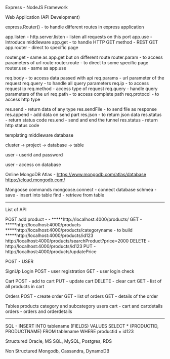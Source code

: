 Express - NodeJS Framework

Web Application (API Development)



express.Router() - to handle different routes in express application



app.listen - http.server.listen - listen all requests on this port
app.use - Introduce middleware
app.get - to handle HTTP GET method - REST GET
app.router - direct to specific page




router.get - same as app.get but on different route
router.param - to access parameters of url route
router.route - to direct to some specific page
router.use - same as app.use




req.body - to access data passed with api
req.params - url parameter of the request
req.query - to handle all query parameters
req.ip - to access request ip
req.method - access type of request
req.query - handle query parameters of the url
req.path - to access complete path
req.protocol - to access http type




res.send - return data of any type
res.sendFile - to send file as response
res.append - add data on send part
res.json - to return json data
res.status - return status code
res.end - send and end the tunnel
res.status - return http status code


templating
middleware
database





cluster -> project -> database -> table

user - userid and password

user - access on  database


Online MongoDB Atlas - 
https://www.mongodb.com/atlas/database
https://cloud.mongodb.com/


Mongoose commands
mongoose.connect - connect database
schmea - save - insert into table
        find - retrieve from table



------------------------------------------------------
List of API




POST add product - - *****http://localhost:4000/products/
GET - *****http://localhost:4000/products
        *****http://localhost:4000/products/categoryname - to build
        *****http://localhost:4000/products/id123
        http://localhost:4000/products/searchProduct?price=2000
DELETE - http://localhost:4000/products/id123
PUT - http://localhost:4000/products/updatePrice


POST - USER




SignUp
Login
POST - user registration
GET - user login check




Cart 
POST - add to cart
PUT - update cart
DELETE - clear cart
GET - list of all products in cart



Orders
POST - create order
GET - list of orders
GET - details of the order



Tables
products
category and subcategory
users
cart - cart and cartdetails
orders - orders and orderdetails

---------------------------------------------------
SQL - 
INSERT INTO tablename (FIELDS) VALUES
SELECT * (PRODUCTID, PRODUCTNAME) FROM tablename WHERE productid = id123



Structured
Oracle, MS SQL, MySQL, Postgres, RDS


Non Structured
Mongodb, Cassandra, DynamoDB